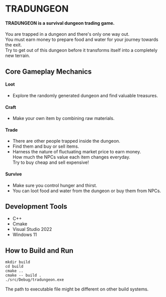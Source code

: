 # TRADUNGEON
#### TRADUNGEON is a survival dungeon trading game.
You are trapped in a dungeon and there's only one way out.  
You must earn money to prepare food and water for your journey towards the exit.  
Try to get out of this dungeon before it transforms itself into a completely new terrain.

## Core Gameplay Mechanics

#### Loot
- Explore the randomly generated dungeon and find valuable treasures.

#### Craft
- Make your own item by combining raw materials.

#### Trade
- There are other people trapped inside the dungeon.  
- Find them and buy or sell items.  
- Harness the nature of fluctuating market price to earn money.  
How much the NPCs value each item changes everyday.  
Try to buy cheap and sell expensive!  

#### Survive
- Make sure you control hunger and thirst.  
- You can loot food and water from the dungeon or buy them from NPCs.  

## Development Tools
- C++
- Cmake
- Visual Studio 2022
- Windows 11

## How to Build and Run
```
mkdir build
cd build
cmake ..
cmake -- build .
./src/Debug/tradungeon.exe
```
The path to executable file might be different on other build systems.
